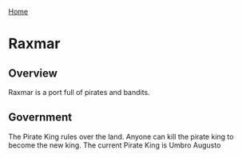 [Home](../../README.md)

# Raxmar

## Overview

Raxmar is a port full of pirates and bandits. 

## Government 

The Pirate King rules over the land. Anyone can kill the pirate king to become the new king. The current Pirate King is Umbro Augusto